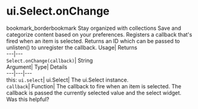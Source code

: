  
#  ui.Select.onChange 
bookmark_borderbookmark Stay organized with collections  Save and categorize content based on your preferences.
Registers a callback that's fired when an item is selected. 
Returns an ID which can be passed to unlisten() to unregister the callback.
Usage| Returns  
---|---  
`Select.onChange(callback)`| String  
Argument| Type| Details  
---|---|---  
this: `ui.select`| ui.Select| The ui.Select instance.  
`callback`| Function| The callback to fire when an item is selected. The callback is passed the currently selected value and the select widget.  
Was this helpful?
